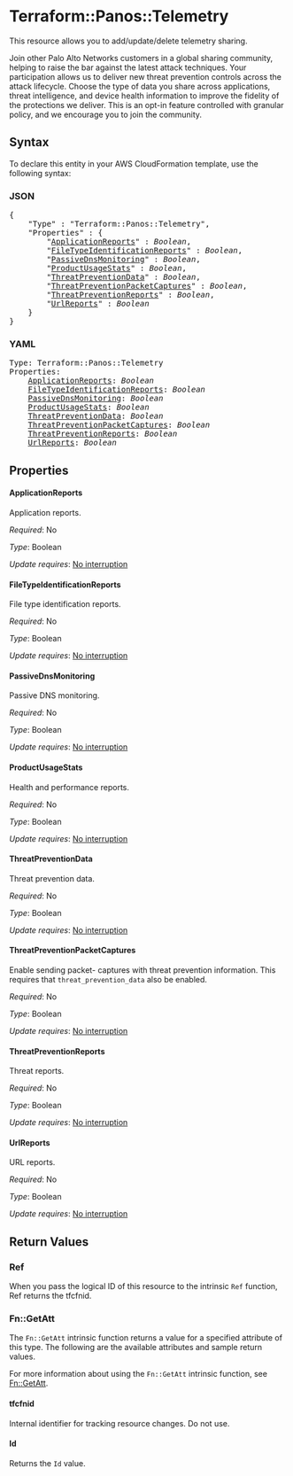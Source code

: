 # Terraform::Panos::Telemetry

This resource allows you to add/update/delete telemetry sharing.

Join other Palo Alto Networks customers in a global sharing community, helping
to raise the bar against the latest attack techniques. Your participation
allows us to deliver new threat prevention controls across the attack
lifecycle. Choose the type of data you share across applications, threat
intelligence, and device health information to improve the fidelity of the
protections we deliver. This is an opt-in feature controlled with granular
policy, and we encourage you to join the community.

## Syntax

To declare this entity in your AWS CloudFormation template, use the following syntax:

### JSON

<pre>
{
    "Type" : "Terraform::Panos::Telemetry",
    "Properties" : {
        "<a href="#applicationreports" title="ApplicationReports">ApplicationReports</a>" : <i>Boolean</i>,
        "<a href="#filetypeidentificationreports" title="FileTypeIdentificationReports">FileTypeIdentificationReports</a>" : <i>Boolean</i>,
        "<a href="#passivednsmonitoring" title="PassiveDnsMonitoring">PassiveDnsMonitoring</a>" : <i>Boolean</i>,
        "<a href="#productusagestats" title="ProductUsageStats">ProductUsageStats</a>" : <i>Boolean</i>,
        "<a href="#threatpreventiondata" title="ThreatPreventionData">ThreatPreventionData</a>" : <i>Boolean</i>,
        "<a href="#threatpreventionpacketcaptures" title="ThreatPreventionPacketCaptures">ThreatPreventionPacketCaptures</a>" : <i>Boolean</i>,
        "<a href="#threatpreventionreports" title="ThreatPreventionReports">ThreatPreventionReports</a>" : <i>Boolean</i>,
        "<a href="#urlreports" title="UrlReports">UrlReports</a>" : <i>Boolean</i>
    }
}
</pre>

### YAML

<pre>
Type: Terraform::Panos::Telemetry
Properties:
    <a href="#applicationreports" title="ApplicationReports">ApplicationReports</a>: <i>Boolean</i>
    <a href="#filetypeidentificationreports" title="FileTypeIdentificationReports">FileTypeIdentificationReports</a>: <i>Boolean</i>
    <a href="#passivednsmonitoring" title="PassiveDnsMonitoring">PassiveDnsMonitoring</a>: <i>Boolean</i>
    <a href="#productusagestats" title="ProductUsageStats">ProductUsageStats</a>: <i>Boolean</i>
    <a href="#threatpreventiondata" title="ThreatPreventionData">ThreatPreventionData</a>: <i>Boolean</i>
    <a href="#threatpreventionpacketcaptures" title="ThreatPreventionPacketCaptures">ThreatPreventionPacketCaptures</a>: <i>Boolean</i>
    <a href="#threatpreventionreports" title="ThreatPreventionReports">ThreatPreventionReports</a>: <i>Boolean</i>
    <a href="#urlreports" title="UrlReports">UrlReports</a>: <i>Boolean</i>
</pre>

## Properties

#### ApplicationReports

Application reports.

_Required_: No

_Type_: Boolean

_Update requires_: [No interruption](https://docs.aws.amazon.com/AWSCloudFormation/latest/UserGuide/using-cfn-updating-stacks-update-behaviors.html#update-no-interrupt)

#### FileTypeIdentificationReports

File type identification
reports.

_Required_: No

_Type_: Boolean

_Update requires_: [No interruption](https://docs.aws.amazon.com/AWSCloudFormation/latest/UserGuide/using-cfn-updating-stacks-update-behaviors.html#update-no-interrupt)

#### PassiveDnsMonitoring

Passive DNS monitoring.

_Required_: No

_Type_: Boolean

_Update requires_: [No interruption](https://docs.aws.amazon.com/AWSCloudFormation/latest/UserGuide/using-cfn-updating-stacks-update-behaviors.html#update-no-interrupt)

#### ProductUsageStats

Health and performance reports.

_Required_: No

_Type_: Boolean

_Update requires_: [No interruption](https://docs.aws.amazon.com/AWSCloudFormation/latest/UserGuide/using-cfn-updating-stacks-update-behaviors.html#update-no-interrupt)

#### ThreatPreventionData

Threat prevention data.

_Required_: No

_Type_: Boolean

_Update requires_: [No interruption](https://docs.aws.amazon.com/AWSCloudFormation/latest/UserGuide/using-cfn-updating-stacks-update-behaviors.html#update-no-interrupt)

#### ThreatPreventionPacketCaptures

Enable sending packet-
captures with threat prevention information. This requires that
`threat_prevention_data` also be enabled.

_Required_: No

_Type_: Boolean

_Update requires_: [No interruption](https://docs.aws.amazon.com/AWSCloudFormation/latest/UserGuide/using-cfn-updating-stacks-update-behaviors.html#update-no-interrupt)

#### ThreatPreventionReports

Threat reports.

_Required_: No

_Type_: Boolean

_Update requires_: [No interruption](https://docs.aws.amazon.com/AWSCloudFormation/latest/UserGuide/using-cfn-updating-stacks-update-behaviors.html#update-no-interrupt)

#### UrlReports

URL reports.

_Required_: No

_Type_: Boolean

_Update requires_: [No interruption](https://docs.aws.amazon.com/AWSCloudFormation/latest/UserGuide/using-cfn-updating-stacks-update-behaviors.html#update-no-interrupt)

## Return Values

### Ref

When you pass the logical ID of this resource to the intrinsic `Ref` function, Ref returns the tfcfnid.

### Fn::GetAtt

The `Fn::GetAtt` intrinsic function returns a value for a specified attribute of this type. The following are the available attributes and sample return values.

For more information about using the `Fn::GetAtt` intrinsic function, see [Fn::GetAtt](https://docs.aws.amazon.com/AWSCloudFormation/latest/UserGuide/intrinsic-function-reference-getatt.html).

#### tfcfnid

Internal identifier for tracking resource changes. Do not use.

#### Id

Returns the <code>Id</code> value.

